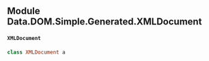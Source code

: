 ## Module Data.DOM.Simple.Generated.XMLDocument

#### `XMLDocument`

``` purescript
class XMLDocument a
```


